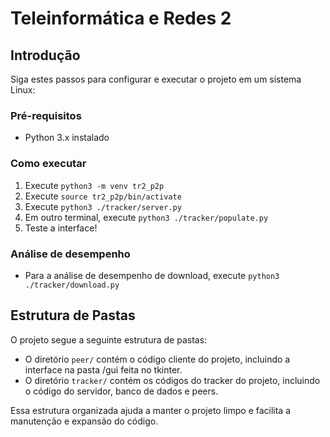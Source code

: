 # Teleinformática e Redes 2

## Introdução

Siga estes passos para configurar e executar o projeto em um sistema Linux:

### Pré-requisitos

- Python 3.x instalado

### Como executar

1. Execute `python3 -m venv tr2_p2p`
2. Execute `source tr2_p2p/bin/activate`
3. Execute `python3 ./tracker/server.py`
4. Em outro terminal, execute `python3 ./tracker/populate.py`
5. Teste a interface!

### Análise de desempenho

- Para a análise de desempenho de download, execute `python3 ./tracker/download.py`

## Estrutura de Pastas

O projeto segue a seguinte estrutura de pastas:

- O diretório `peer/` contém o código cliente do projeto, incluindo a interface na pasta /gui feita no tkinter.
- O diretório `tracker/` contém os códigos do tracker do projeto, incluindo o código do servidor, banco de dados e peers.

Essa estrutura organizada ajuda a manter o projeto limpo e facilita a manutenção e expansão do código.
